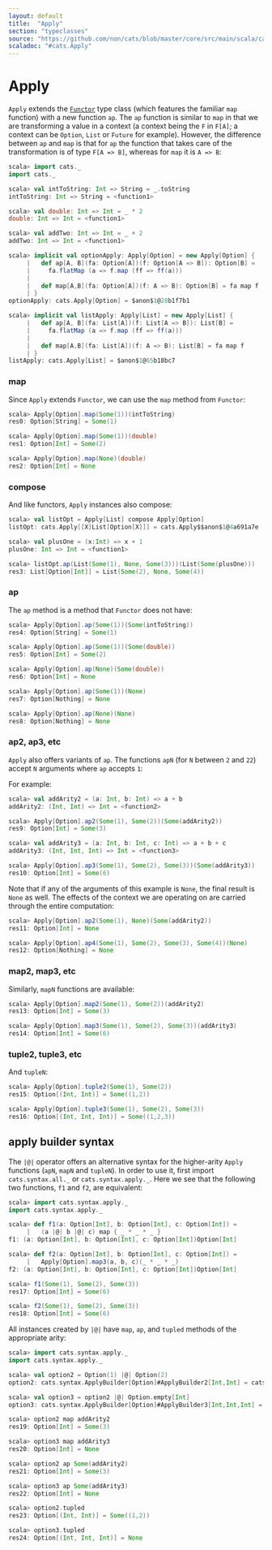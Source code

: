 ```yaml
---
layout: default
title:  "Apply"
section: "typeclasses"
source: "https://github.com/non/cats/blob/master/core/src/main/scala/cats/Apply.scala"
scaladoc: "#cats.Apply"
---
```

# Apply

`Apply` extends the [`Functor`](functor.html) type class (which features the familiar `map`
function) with a new function `ap`. The `ap` function is similar to `map`
in that we are transforming a value in a context (a context being the `F` in `F[A]`;
a context can be `Option`, `List` or `Future` for example).
However, the difference between `ap` and `map` is that for `ap` the function that 
takes care of the transformation is of type `F[A => B]`, whereas for `map` it is `A => B`:

```scala
scala> import cats._
import cats._

scala> val intToString: Int => String = _.toString
intToString: Int => String = <function1>

scala> val double: Int => Int = _ * 2
double: Int => Int = <function1>

scala> val addTwo: Int => Int = _ + 2
addTwo: Int => Int = <function1>

scala> implicit val optionApply: Apply[Option] = new Apply[Option] {
     |   def ap[A, B](fa: Option[A])(f: Option[A => B]): Option[B] =
     |     fa.flatMap (a => f.map (ff => ff(a)))
     | 
     |   def map[A,B](fa: Option[A])(f: A => B): Option[B] = fa map f
     | }
optionApply: cats.Apply[Option] = $anon$1@28b1f7b1

scala> implicit val listApply: Apply[List] = new Apply[List] {
     |   def ap[A, B](fa: List[A])(f: List[A => B]): List[B] =
     |     fa.flatMap (a => f.map (ff => ff(a)))
     | 
     |   def map[A,B](fa: List[A])(f: A => B): List[B] = fa map f
     | }
listApply: cats.Apply[List] = $anon$1@65b18bc7
```

### map

Since `Apply` extends `Functor`, we can use the `map` method from `Functor`:

```scala
scala> Apply[Option].map(Some(1))(intToString)
res0: Option[String] = Some(1)

scala> Apply[Option].map(Some(1))(double)
res1: Option[Int] = Some(2)

scala> Apply[Option].map(None)(double)
res2: Option[Int] = None
```

### compose

And like functors, `Apply` instances also compose:

```scala
scala> val listOpt = Apply[List] compose Apply[Option]
listOpt: cats.Apply[[X]List[Option[X]]] = cats.Apply$$anon$1@4a691a7e

scala> val plusOne = (x:Int) => x + 1
plusOne: Int => Int = <function1>

scala> listOpt.ap(List(Some(1), None, Some(3)))(List(Some(plusOne)))
res3: List[Option[Int]] = List(Some(2), None, Some(4))
```

### ap
The `ap` method is a method that `Functor` does not have:

```scala
scala> Apply[Option].ap(Some(1))(Some(intToString))
res4: Option[String] = Some(1)

scala> Apply[Option].ap(Some(1))(Some(double))
res5: Option[Int] = Some(2)

scala> Apply[Option].ap(None)(Some(double))
res6: Option[Int] = None

scala> Apply[Option].ap(Some(1))(None)
res7: Option[Nothing] = None

scala> Apply[Option].ap(None)(None)
res8: Option[Nothing] = None
```

### ap2, ap3, etc

`Apply` also offers variants of `ap`. The functions `apN` (for `N` between `2` and `22`) 
accept `N` arguments where `ap` accepts `1`:

For example:

```scala
scala> val addArity2 = (a: Int, b: Int) => a + b
addArity2: (Int, Int) => Int = <function2>

scala> Apply[Option].ap2(Some(1), Some(2))(Some(addArity2))
res9: Option[Int] = Some(3)

scala> val addArity3 = (a: Int, b: Int, c: Int) => a + b + c
addArity3: (Int, Int, Int) => Int = <function3>

scala> Apply[Option].ap3(Some(1), Some(2), Some(3))(Some(addArity3))
res10: Option[Int] = Some(6)
```

Note that if any of the arguments of this example is `None`, the
final result is `None` as well.  The effects of the context we are operating on
are carried through the entire computation:

```scala
scala> Apply[Option].ap2(Some(1), None)(Some(addArity2))
res11: Option[Int] = None

scala> Apply[Option].ap4(Some(1), Some(2), Some(3), Some(4))(None)
res12: Option[Nothing] = None
```

### map2, map3, etc

Similarly, `mapN` functions are available:

```scala
scala> Apply[Option].map2(Some(1), Some(2))(addArity2)
res13: Option[Int] = Some(3)

scala> Apply[Option].map3(Some(1), Some(2), Some(3))(addArity3)
res14: Option[Int] = Some(6)
```

### tuple2, tuple3, etc

And `tupleN`:

```scala
scala> Apply[Option].tuple2(Some(1), Some(2))
res15: Option[(Int, Int)] = Some((1,2))

scala> Apply[Option].tuple3(Some(1), Some(2), Some(3))
res16: Option[(Int, Int, Int)] = Some((1,2,3))
```

## apply builder syntax

The `|@|` operator offers an alternative syntax for the higher-arity `Apply`
functions (`apN`, `mapN` and `tupleN`).
In order to use it, first import `cats.syntax.all._` or `cats.syntax.apply._`.
Here we see that the following two functions, `f1` and `f2`, are equivalent:

```scala
scala> import cats.syntax.apply._
import cats.syntax.apply._

scala> def f1(a: Option[Int], b: Option[Int], c: Option[Int]) =
     |   (a |@| b |@| c) map { _ * _ * _ }
f1: (a: Option[Int], b: Option[Int], c: Option[Int])Option[Int]

scala> def f2(a: Option[Int], b: Option[Int], c: Option[Int]) =
     |   Apply[Option].map3(a, b, c)(_ * _ * _)
f2: (a: Option[Int], b: Option[Int], c: Option[Int])Option[Int]

scala> f1(Some(1), Some(2), Some(3))
res17: Option[Int] = Some(6)

scala> f2(Some(1), Some(2), Some(3))
res18: Option[Int] = Some(6)
```

All instances created by `|@|` have `map`, `ap`, and `tupled` methods of the appropriate arity:

```scala
scala> import cats.syntax.apply._
import cats.syntax.apply._

scala> val option2 = Option(1) |@| Option(2)
option2: cats.syntax.ApplyBuilder[Option]#ApplyBuilder2[Int,Int] = cats.syntax.ApplyBuilder$ApplyBuilder2@5bc9fb0

scala> val option3 = option2 |@| Option.empty[Int]
option3: cats.syntax.ApplyBuilder[Option]#ApplyBuilder3[Int,Int,Int] = cats.syntax.ApplyBuilder$ApplyBuilder3@4d100b40

scala> option2 map addArity2
res19: Option[Int] = Some(3)

scala> option3 map addArity3
res20: Option[Int] = None

scala> option2 ap Some(addArity2)
res21: Option[Int] = Some(3)

scala> option3 ap Some(addArity3)
res22: Option[Int] = None

scala> option2.tupled
res23: Option[(Int, Int)] = Some((1,2))

scala> option3.tupled
res24: Option[(Int, Int, Int)] = None
```
